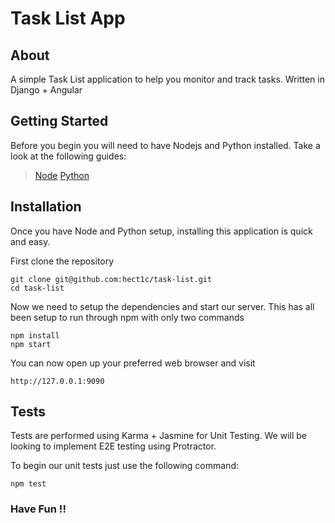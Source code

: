 # Task List App

## About

A simple Task List application to help you monitor and track tasks. Written in Django + Angular

## Getting Started

Before you begin you will need to have Nodejs and Python installed. Take a look at the following guides:
> [Node](https://howtonode.org/how-to-install-nodejs)
> [Python](https://wiki.python.org/moin/BeginnersGuide/Download)

## Installation

Once you have Node and Python setup, installing this application is quick and easy.

First clone the repository

```
git clone git@github.com:hect1c/task-list.git
cd task-list
```
Now we need to setup the dependencies and start our server. This has all been setup to run through npm with only two commands

```
npm install
npm start
```

You can now open up your preferred web browser and visit

```
http://127.0.0.1:9090
```

## Tests

Tests are performed using Karma + Jasmine for Unit Testing. We will be looking to implement E2E testing using Protractor.

To begin our unit tests just use the following command:

```
npm test
```

### Have Fun !!
